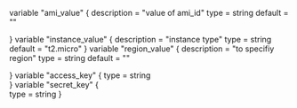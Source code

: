 variable "ami_value" {
    description = "value of ami_id"
    type = string
    default = ""
  
}
variable "instance_value" {
  description = "instance type"
  type = string
  default = "t2.micro"
}
variable "region_value" {
    description = "to specifiy region"
    type = string
    default = ""

}
variable "access_key" {
    type = string  
}
variable "secret_key" {  
  type = string
}
